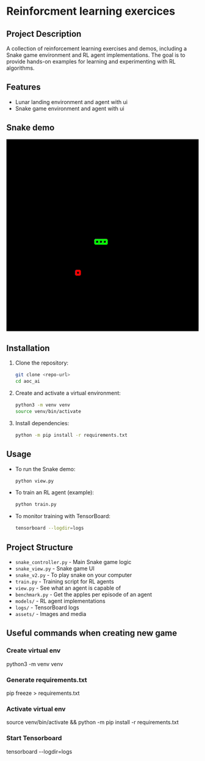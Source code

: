 # Reinforcment learning exercices

## Project Description

A collection of reinforcement learning exercises and demos, including a Snake game environment and RL agent implementations. The goal is to provide hands-on examples for learning and experimenting with RL algorithms.

## Features

- Lunar landing environment and agent with ui
- Snake game environment and agent with ui

## Snake demo

![Snake Game Demo](assets/snake_demo.gif)

## Installation

1. Clone the repository:
   ```bash
   git clone <repo-url>
   cd aoc_ai
   ```
2. Create and activate a virtual environment:
   ```bash
   python3 -m venv venv
   source venv/bin/activate
   ```
3. Install dependencies:
   ```bash
   python -m pip install -r requirements.txt
   ```

## Usage

- To run the Snake demo:
  ```bash
  python view.py
  ```
- To train an RL agent (example):
  ```bash
  python train.py
  ```
- To monitor training with TensorBoard:
  ```bash
  tensorboard --logdir=logs
  ```

## Project Structure

- `snake_controller.py` - Main Snake game logic
- `snake_view.py` - Snake game UI
- `snake_v2.py` - To play snake on your computer
- `train.py` - Training script for RL agents
- `view.py` - See what an agent is capable of
- `benchmark.py` - Get the apples per episode of an agent
- `models/` - RL agent implementations
- `logs/` - TensorBoard logs
- `assets/` - Images and media

## Useful commands when creating new game

### Create virtual env

python3 -m venv venv

### Generate requirements.txt

pip freeze > requirements.txt

### Activate virtual env

source venv/bin/activate && python -m pip install -r requirements.txt

### Start Tensorboard

tensorboard --logdir=logs

